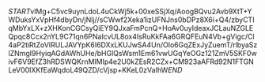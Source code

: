 $START$vlMg+C5vc9uynLdoL4uCkWj5k+00xeSSjXq/AoogBQvu2Avb9XtT+YWDuksYxVpHf4dbyDn/jNlj//sCWwf2Xeka1izUFNJns0bDPz8X6i+Q4/zbyCTIqMbYxLX+zXHKonCGCsyQiEY9QJxaFmPcnQ+HoAv0uyIdeaxJCLauNZGLEQpqc8Ccx2nYL9C71qn6PNaIcvUL8ox4IsRuKkFAa6GRQFEuN4Vb+gVigc/Cl4aP2tiRtZoVIRULJAVYpK6I6DXxLKUJwSA4Un/OIo6GqZExJyZuemT/rlbyaSzlZNmgI9HyiqAGdAWhUHe/bHGlQsWsm1Em61vwUGqYeOGz121ZmV5SKF0wivF6V9EfZ3hRDSWQKrnMlMIp4e2U0kZEsR2CZx+CM923aAFRd92N1FTGNLeV00IXKfEaWqdoL49QZD/cVjsp+KKeL0zVaIhW$END$